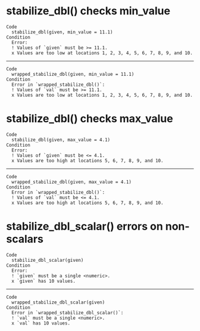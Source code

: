 # stabilize_dbl() checks min_value

    Code
      stabilize_dbl(given, min_value = 11.1)
    Condition
      Error:
      ! Values of `given` must be >= 11.1.
      x Values are too low at locations 1, 2, 3, 4, 5, 6, 7, 8, 9, and 10.

---

    Code
      wrapped_stabilize_dbl(given, min_value = 11.1)
    Condition
      Error in `wrapped_stabilize_dbl()`:
      ! Values of `val` must be >= 11.1.
      x Values are too low at locations 1, 2, 3, 4, 5, 6, 7, 8, 9, and 10.

# stabilize_dbl() checks max_value

    Code
      stabilize_dbl(given, max_value = 4.1)
    Condition
      Error:
      ! Values of `given` must be <= 4.1.
      x Values are too high at locations 5, 6, 7, 8, 9, and 10.

---

    Code
      wrapped_stabilize_dbl(given, max_value = 4.1)
    Condition
      Error in `wrapped_stabilize_dbl()`:
      ! Values of `val` must be <= 4.1.
      x Values are too high at locations 5, 6, 7, 8, 9, and 10.

# stabilize_dbl_scalar() errors on non-scalars

    Code
      stabilize_dbl_scalar(given)
    Condition
      Error:
      ! `given` must be a single <numeric>.
      x `given` has 10 values.

---

    Code
      wrapped_stabilize_dbl_scalar(given)
    Condition
      Error in `wrapped_stabilize_dbl_scalar()`:
      ! `val` must be a single <numeric>.
      x `val` has 10 values.

